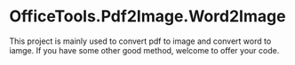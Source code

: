 OfficeTools.Pdf2Image.Word2Image
================================

This project is mainly used to convert pdf to image and convert word to iamge.
If you have some other good method, welcome to offer your code.
